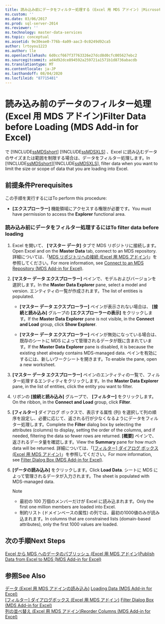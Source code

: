 ```yaml
---
title: 読み込み前にデータをフィルター処理する (Excel 用 MDS アドイン) |Microsoft Docs
ms.custom: ''
ms.date: 03/06/2017
ms.prod: sql-server-2014
ms.reviewer: ''
ms.technology: master-data-services
ms.topic: conceptual
ms.assetid: 9e30eae0-776b-4a09-aac3-0c0249d92ca5
author: lrtoyou1223
ms.author: lle
ms.openlocfilehash: 6d0ccf667f37763326e27dcd8d0cfc005627ebc2
ms.sourcegitcommit: ad4d92dce894592a259721a1571b1d8736abacdb
ms.translationtype: MT
ms.contentlocale: ja-JP
ms.lasthandoff: 08/04/2020
ms.locfileid: "87715481"
---
```

# <a name="filter-data-before-loading-mds-add-in-for-excel"></a><span data-ttu-id="7234b-102">読み込み前のデータのフィルター処理 (Excel 用 MDS アドイン)</span><span class="sxs-lookup"><span data-stu-id="7234b-102">Filter Data before Loading (MDS Add-in for Excel)</span></span>
  <span data-ttu-id="7234b-103">で [!INCLUDE[ssMDSshort](../../includes/ssmdsshort-md.md)] [!INCLUDE[ssMDSXLS](../../includes/ssmdsxls-md.md)] 、Excel に読み込むデータのサイズまたは範囲を制限する場合は、データをフィルター処理します。</span><span class="sxs-lookup"><span data-stu-id="7234b-103">In [!INCLUDE[ssMDSshort](../../includes/ssmdsshort-md.md)][!INCLUDE[ssMDSXLS](../../includes/ssmdsxls-md.md)], filter data when you want to limit the size or scope of data that you are loading into Excel.</span></span>  
  
## <a name="prerequisites"></a><span data-ttu-id="7234b-104">前提条件</span><span class="sxs-lookup"><span data-stu-id="7234b-104">Prerequisites</span></span>  
 <span data-ttu-id="7234b-105">この手順を実行するには</span><span class="sxs-lookup"><span data-stu-id="7234b-105">To perform this procedure:</span></span>  
  
-   <span data-ttu-id="7234b-106">**[エクスプローラー]** 機能領域にアクセスする権限が必要です。</span><span class="sxs-lookup"><span data-stu-id="7234b-106">You must have permission to access the **Explorer** functional area.</span></span>  
  
### <a name="to-filter-data-before-loading"></a><span data-ttu-id="7234b-107">読み込み前にデータをフィルター処理するには</span><span class="sxs-lookup"><span data-stu-id="7234b-107">To filter data before loading</span></span>  
  
1.  <span data-ttu-id="7234b-108">Excel を開いて、 **[マスター データ]** タブで MDS リポジトリに接続します。</span><span class="sxs-lookup"><span data-stu-id="7234b-108">Open Excel and on the **Master Data** tab, connect to an MDS repository.</span></span> <span data-ttu-id="7234b-109">詳細については、「[MDS リポジトリへの接続 (Excel 用 MDS アドイン)](connect-to-an-mds-repository-mds-add-in-for-excel.md)」を参照してください。</span><span class="sxs-lookup"><span data-stu-id="7234b-109">For more information, see [Connect to an MDS Repository &#40;MDS Add-in for Excel&#41;](connect-to-an-mds-repository-mds-add-in-for-excel.md).</span></span>  
  
2.  <span data-ttu-id="7234b-110">**[マスター データ エクスプローラー]** ペインで、モデルおよびバージョンを選択します。</span><span class="sxs-lookup"><span data-stu-id="7234b-110">In the **Master Data Explorer** pane, select a model and version.</span></span> <span data-ttu-id="7234b-111">エンティティの一覧が作成されます。</span><span class="sxs-lookup"><span data-stu-id="7234b-111">The list of entities is populated.</span></span>  
  
    -   <span data-ttu-id="7234b-112">**[マスター データ エクスプローラー]** ペインが表示されない場合は、 **[接続と読み込み]** グループの **[エクスプローラーの表示]** をクリックします。</span><span class="sxs-lookup"><span data-stu-id="7234b-112">If the **Master Data Explorer** pane is not visible, in the **Connect and Load** group, click **Show Explorer**.</span></span>  
  
    -   <span data-ttu-id="7234b-113">**[マスター データ エクスプローラー]** ペインが無効になっている場合は、既存のシートに MDS によって管理されるデータが既に含まれています。</span><span class="sxs-lookup"><span data-stu-id="7234b-113">If the **Master Data Explorer** pane is disabled, it is because the existing sheet already contains MDS-managed data.</span></span> <span data-ttu-id="7234b-114">ペインを有効にするには、新しいワークシートを開きます。</span><span class="sxs-lookup"><span data-stu-id="7234b-114">To enable the pane, open a new worksheet.</span></span>  
  
3.  <span data-ttu-id="7234b-115">**[マスター データ エクスプローラー]** ペインのエンティティの一覧で、フィルター処理するエンティティをクリックします。</span><span class="sxs-lookup"><span data-stu-id="7234b-115">In the **Master Data Explorer** pane, in the list of entities, click the entity you want to filter.</span></span>  
  
4.  <span data-ttu-id="7234b-116">リボンの **[接続と読み込み]** グループで、 **[フィルター]** をクリックします。</span><span class="sxs-lookup"><span data-stu-id="7234b-116">On the ribbon, in the **Connect and Load** group, click **Filter**.</span></span>  
  
5.  <span data-ttu-id="7234b-117">**[フィルター]** ダイアログ ボックスで、表示する属性 (列) を選択して列の順序を設定し、必要に応じて、返される行が少なくなるようにデータをフィルター処理します。</span><span class="sxs-lookup"><span data-stu-id="7234b-117">Complete the **Filter** dialog box by selecting the attributes (columns) to display, setting the order of the columns, and if needed, filtering the data so fewer rows are returned.</span></span> <span data-ttu-id="7234b-118">**[概要]** ペインで、返されるデータ量を確認します。</span><span class="sxs-lookup"><span data-stu-id="7234b-118">View the **Summary** pane for how much data will be returned.</span></span> <span data-ttu-id="7234b-119">詳細については、「[[フィルター] ダイアログ ボックス (Excel 用 MDS アドイン)](filter-dialog-box-mds-add-in-for-excel.md)」を参照してください。</span><span class="sxs-lookup"><span data-stu-id="7234b-119">For more information, see [Filter Dialog Box &#40;MDS Add-in for Excel&#41;](filter-dialog-box-mds-add-in-for-excel.md).</span></span>  
  
6.  <span data-ttu-id="7234b-120">**[データの読み込み]** をクリックします。</span><span class="sxs-lookup"><span data-stu-id="7234b-120">Click **Load Data**.</span></span> <span data-ttu-id="7234b-121">シートに MDS によって管理されるデータが入力されます。</span><span class="sxs-lookup"><span data-stu-id="7234b-121">The sheet is populated with MDS-managed data.</span></span>  
  
    > [!NOTE]  
    >  -   <span data-ttu-id="7234b-122">最初の 100 万個のメンバーだけが Excel に読み込まれます。</span><span class="sxs-lookup"><span data-stu-id="7234b-122">Only the first one million members are loaded into Excel.</span></span>  
    > -   <span data-ttu-id="7234b-123">制約リスト (ドメインベースの属性) の列では、最初の1000値のみが読み込まれます。</span><span class="sxs-lookup"><span data-stu-id="7234b-123">In columns that are constrained lists (domain-based attributes), only the first 1000 values are loaded.</span></span>  
  
## <a name="next-steps"></a><span data-ttu-id="7234b-124">次の手順</span><span class="sxs-lookup"><span data-stu-id="7234b-124">Next Steps</span></span>  
 [<span data-ttu-id="7234b-125">Excel から MDS へのデータのパブリッシュ &#40;Excel 用 MDS アドイン&#41;</span><span class="sxs-lookup"><span data-stu-id="7234b-125">Publish Data from Excel to MDS &#40;MDS Add-in for Excel&#41;</span></span>](import-data-from-excel-to-master-data-services-mds-add-in-for-excel.md)  
  
## <a name="see-also"></a><span data-ttu-id="7234b-126">参照</span><span class="sxs-lookup"><span data-stu-id="7234b-126">See Also</span></span>  
 <span data-ttu-id="7234b-127">[データ &#40;Excel 用 MDS アドインの読み込み&#41;](overview-exporting-data-to-excel-mds-add-in-for-excel.md) </span><span class="sxs-lookup"><span data-stu-id="7234b-127">[Loading Data &#40;MDS Add-in for Excel&#41;](overview-exporting-data-to-excel-mds-add-in-for-excel.md) </span></span>  
 <span data-ttu-id="7234b-128">[[フィルター] ダイアログボックス &#40;Excel 用 MDS アドイン&#41;](filter-dialog-box-mds-add-in-for-excel.md) </span><span class="sxs-lookup"><span data-stu-id="7234b-128">[Filter Dialog Box &#40;MDS Add-in for Excel&#41;](filter-dialog-box-mds-add-in-for-excel.md) </span></span>  
 [<span data-ttu-id="7234b-129">列の並べ替え (Excel 用 MDS アドイン)</span><span class="sxs-lookup"><span data-stu-id="7234b-129">Reorder Columns &#40;MDS Add-in for Excel&#41;</span></span>](reorder-columns-mds-add-in-for-excel.md)  
  
  
